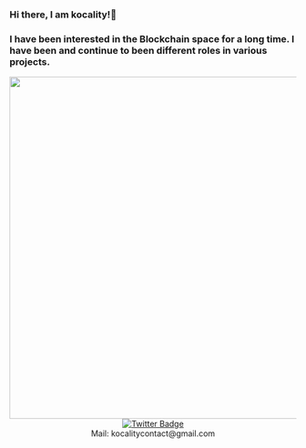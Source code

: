 ### Hi there, I am kocality!👋
 <a></a>
### I have been interested in the Blockchain space for a long time. I have been and continue to been different roles in various projects.
 
<div id="header" align="center">
  <img src="https://media.tenor.com/6Q7bURXDaNIAAAAC/anime-death-note.gif" width="600"/>


<div id="badges">
  <a href="https://twitter.com/kkocality">
    <img src="https://img.shields.io/badge/Twitter-blue?style=for-the-badge&logo=twitter&logoColor=white" alt="Twitter Badge"/>
  </a>
</div>

</div>  
<div align="center">  
Mail: kocalitycontact@gmail.com
